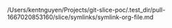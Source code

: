 /Users/kentnguyen/Projects/git-slice-poc/.test_dir/pull-1667020853160/slice/symlinks/symlink-org-file.md